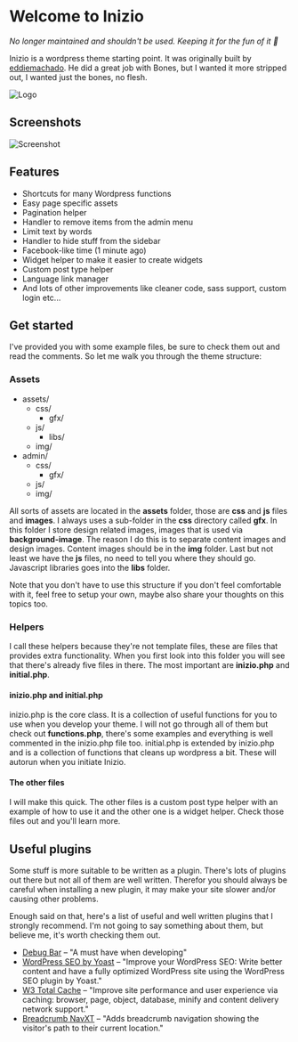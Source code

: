 # Welcome to Inizio #

*No longer maintained and shouldn't be used. Keeping it for the fun of it 🌝*

Inizio is a wordpress theme starting point. It was originally built by [eddiemachado](https://github.com/eddiemachado/bones).
He did a great job with Bones, but I wanted it more stripped out, I wanted just the bones, no flesh.

![Logo](https://dl.dropboxusercontent.com/u/6306766/inizio.png)

## Screenshots

![Screenshot](https://dl.dropboxusercontent.com/u/6306766/inizio_login.png)

## Features

* Shortcuts for many Wordpress functions
* Easy page specific assets
* Pagination helper
* Handler to remove items from the admin menu
* Limit text by words
* Handler to hide stuff from the sidebar
* Facebook-like time (1 minute ago)
* Widget helper to make it easier to create widgets
* Custom post type helper
* Language link manager
* And lots of other improvements like cleaner code, sass support, custom login etc...

## Get started ##

I've provided you with some example files, be sure to check them out and read the comments. So let me walk you through the theme structure:

### Assets ###

* assets/
  * css/
    * gfx/
  * js/
    * libs/
  * img/
* admin/
	* css/
		* gfx/
	* js/
	* img/
    
All sorts of assets are located in the __assets__ folder, those are __css__ and __js__ files and __images__.
I always uses a sub-folder in the __css__ directory called __gfx__. In this folder I store design related images, images that is used via __background-image__.
The reason I do this is to separate content images and design images. Content images should be in the __img__ folder.
Last but not least we have the __js__ files, no need to tell you where they should go. Javascript libraries goes into the __libs__ folder.

Note that you don't have to use this structure if you don't feel comfortable with it, feel free to setup your own, maybe also share your thoughts on this topics too.

### Helpers ##

I call these helpers because they're not template files, these are files that provides extra functionality.
When you first look into this folder you will see that there's already five files in there. The most important are __inizio.php__ and __initial.php__.

#### inizio.php and initial.php ####
inizio.php is the core class. It is a collection of useful functions for you to use when you develop your theme. I will not go through all of them but check out __functions.php__, there's some examples and everything is well commented in the inizio.php file too.
initial.php is extended by inizio.php and is a collection of functions that cleans up wordpress a bit. These will autorun when you initiate Inizio.

#### The other files ####
I will make this quick. The other files is a custom post type helper with an example of how to use it and the other one is a widget helper. Check those files out and you'll learn more.

## Useful plugins ##

Some stuff is more suitable to be written as a plugin. There's lots of plugins out there but not all of them are well written.
Therefor you should always be careful when installing a new plugin, it may make your site slower and/or causing other problems.

Enough said on that, here's a list of useful and well written plugins that I strongly recommend. I'm not going to say something about them, but believe me, it's worth checking them out.

* [Debug Bar](http://wordpress.org/extend/plugins/debug-bar/) – "A must have when developing"
* [WordPress SEO by Yoast](http://wordpress.org/extend/plugins/wordpress-seo/) – "Improve your WordPress SEO: Write better content and have a fully optimized WordPress site using the WordPress SEO plugin by Yoast."
* [W3 Total Cache](http://wordpress.org/extend/plugins/w3-total-cache/) – "Improve site performance and user experience via caching: browser, page, object, database, minify and content delivery network support."
* [Breadcrumb NavXT](http://wordpress.org/extend/plugins/breadcrumb-navxt/) – "Adds breadcrumb navigation showing the visitor's path to their current location."
